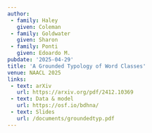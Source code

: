 ```yaml
---
author:
 - family: Haley
   given: Coleman
 - family: Goldwater
   given: Sharon
 - family: Ponti
   given: Edoardo M.
pubdate: '2025-04-29'
title: 'A Grounded Typology of Word Classes'
venue: NAACL 2025
links:
 - text: arXiv
   url: https://arxiv.org/pdf/2412.10369
 - text: Data & model
   url: https://osf.io/bdhna/
 - text: Slides
   url: /documents/groundedtyp.pdf
---
```

